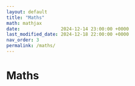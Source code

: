 ```yaml
---
layout: default
title: "Maths"
math: mathjax
date:               2024-12-14 23:00:00 +0000
last_modified_date: 2024-12-18 22:00:00 +0000
nav_order: 3
permalink: /maths/
---
```


# Maths

